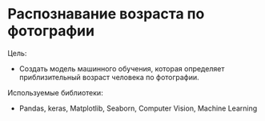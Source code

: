 # Распознавание возраста по фотографии

Цель: 
* Создать модель машинного обучения, которая определяет приблизительный возраст человека по фотографии.

Используемые библиотеки:
* Pandas, keras, Matplotlib, Seaborn, Computer Vision, Machine Learning
